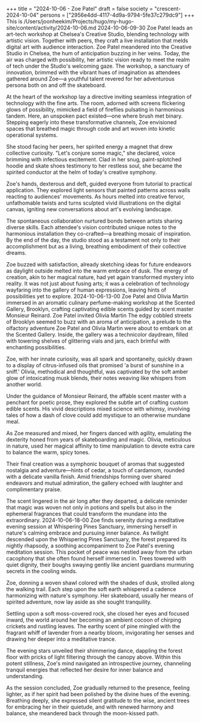 +++
title = "2024-10-06 - Zoe Patel"
draft = false
society = "crescent-2024-10-04"
persons = ["2956e4dd-4117-4d9a-9794-5fe37c279dc9"]
+++
This is /Users/joonheekim/Projects/hugo/my-hugo-site/content/activity/2024-10-06.md
2024-10-06-09-30
Zoe Patel leads an art-tech workshop at Chelsea's Creative Studio, blending technology with artistic vision. Together with peers, they craft a live installation that melds digital art with audience interaction.
Zoe Patel meandered into the Creative Studio in Chelsea, the hum of anticipation buzzing in her veins. Today, the air was charged with possibility, her artistic vision ready to meet the realm of tech under the Studio's welcoming gaze. The workshop, a sanctuary of innovation, brimmed with the vibrant hues of imagination as attendees gathered around Zoe—a youthful talent revered for her adventurous persona both on and off the skateboard.

At the heart of the workshop lay a directive inviting seamless integration of technology with the fine arts. The room, adorned with screens flickering glows of possibility, mimicked a field of fireflies pulsating in harmonious tandem. Here, an unspoken pact existed—one where brush met binary. Stepping eagerly into these transformative channels, Zoe envisioned spaces that breathed magic through code and art woven into kinetic operational systems.

She stood facing her peers, her spirited energy a magnet that drew collective curiosity. "Let's conjure some magic," she declared, voice brimming with infectious excitement. Clad in her snug, paint-splotched hoodie and skate shoes testimony to her restless soul, she became the spirited conductor at the helm of today's creative symphony.

Zoe's hands, dexterous and deft, guided everyone from tutorial to practical application. They explored light sensors that painted patterns across walls reacting to audiences' movements. As hours melted into creative fervor, unfathomable twists and turns sculpted vivid illustrations on the digital canvas, igniting new conversations about art's evolving landscape.

The spontaneous collaboration nurtured bonds between artists sharing diverse skills. Each attendee's vision contributed unique notes to the harmonious installation they co-crafted—a breathing mosaic of inspiration. By the end of the day, the studio stood as a testament not only to their accomplishment but as a living, breathing embodiment of their collective dreams.

Zoe buzzed with satisfaction, already sketching ideas for future endeavors as daylight outside melted into the warm embrace of dusk. The energy of creation, akin to her magical nature, had yet again transformed mystery into reality. It was not just about fusing arts; it was a celebration of technology wayfaring into the gallery of human expressions, leaving hints of possibilities yet to explore.
2024-10-06-13-00
Zoe Patel and Olivia Martin immersed in an aromatic culinary perfume-making workshop at the Scented Gallery, Brooklyn, crafting captivating edible scents guided by scent master Monsieur Reinard.
Zoe Patel invited Olivia Martin
The edgy cobbled streets of Brooklyn seemed to buzz with an aroma of anticipation, a prelude to the olfactory adventure Zoe Patel and Olivia Martin were about to embark on at the Scented Gallery. Inside, the gallery was a technicolor daydream, filled with towering shelves of glittering vials and jars, each brimful with enchanting possibilities. 

Zoe, with her innate curiosity, was all spark and spontaneity, quickly drawn to a display of citrus-infused oils that promised 'a burst of sunshine in a sniff.' Olivia, methodical and thoughtful, was captivated by the soft amber glow of intoxicating musk blends, their notes weaving like whispers from another world.

Under the guidance of Monsieur Reinard, the affable scent master with a penchant for poetic prose, they explored the subtle art of crafting custom edible scents. His vivid descriptions mixed science with whimsy, involving tales of how a dash of clove could add mystique to an otherwise mundane meal.

As Zoe measured and mixed, her fingers danced with agility, emulating the dexterity honed from years of skateboarding and magic. Olivia, meticulous in nature, used her magical affinity to time manipulation to devote extra care to balance the warm, spicy tones.

Their final creation was a symphonic bouquet of aromas that suggested nostalgia and adventure—hints of cedar, a touch of cardamom, rounded with a delicate vanilla finish. Amid friendships forming over shared endeavors and mutual admiration, the gallery echoed with laughter and complimentary praise.

The scent lingered in the air long after they departed, a delicate reminder that magic was woven not only in potions and spells but also in the ephemeral fragrances that could transform the mundane into the extraordinary.
2024-10-06-18-00
Zoe finds serenity during a meditative evening session at Whispering Pines Sanctuary, immersing herself in nature's calming embrace and pursuing inner balance.
As twilight descended upon the Whispering Pines Sanctuary, the forest prepared its nightly rhapsody, a soothing accompaniment to Zoe Patel's evening meditation session. This pocket of peace was nestled away from the urban cacophony that she often found herself immersed in. Trees towered with quiet dignity, their boughs swaying gently like ancient guardians murmuring secrets in the cooling winds. 

Zoe, donning a woven shawl colored with the shades of dusk, strolled along the walking trail. Each step upon the soft earth whispered a cadence harmonizing with nature's symphony. Her skateboard, usually her means of spirited adventure, now lay aside as she sought tranquility. 

Settling upon a soft moss-covered rock, she closed her eyes and focused inward, the world around her becoming an ambient cocoon of chirping crickets and rustling leaves. The earthy scent of pine mingled with the fragrant whiff of lavender from a nearby bloom, invigorating her senses and drawing her deeper into a meditative trance.

The evening stars unveiled their shimmering dance, dappling the forest floor with pricks of light filtering through the canopy above. Within this potent stillness, Zoe's mind navigated an introspective journey, channeling tranquil energies that reflected her desire for inner balance and understanding. 

As the session concluded, Zoe gradually returned to the presence, feeling lighter, as if her spirit had been polished by the divine hues of the evening. Breathing deeply, she expressed silent gratitude to the wise, ancient trees for embracing her in their quietude, and with renewed harmony and balance, she meandered back through the moon-kissed path.

